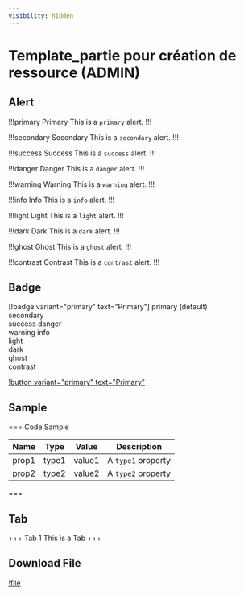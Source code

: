 ```yaml
---
visibility: hidden
---
```


# Template_partie pour création de ressource (ADMIN)

## Alert 

!!!primary Primary
This is a `primary` alert.
!!!

!!!secondary Secondary
This is a `secondary` alert.
!!!

!!!success Success
This is a `success` alert.
!!!

!!!danger Danger
This is a `danger` alert.
!!!

!!!warning Warning
This is a `warning` alert.
!!!

!!!info Info
This is a `info` alert.
!!!

!!!light Light
This is a `light` alert.
!!!

!!!dark Dark
This is a `dark` alert.
!!!

!!!ghost Ghost
This is a `ghost` alert.
!!!

!!!contrast Contrast
This is a `contrast` alert.
!!!

## Badge 

[!badge variant="primary" text="Primary"]
primary (default)	
secondary	
success	
danger	
warning	
info	
light	
dark	
ghost	
contrast

[!button variant="primary" text="Primary"](lien.com)


## Sample 

=== Code Sample

Name  | Type  | Value  | Description
---   | ---   | ---    | ---
prop1 | type1 | value1 | A `type1` property
prop2 | type2 | value2 | A `type2` property
===

## Tab

+++ Tab 1
This is a Tab
+++

## Download File 

[!file](/static/sample.txt)
